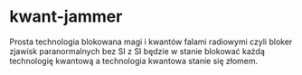 # kwant-jammer
Prosta technologia blokowana magi i kwantów falami radiowymi czyli bloker zjawisk paranormalnych bez SI z SI będzie w stanie blokować każdą technologię kwantową a technologia kwantowa stanie się złomem. 
